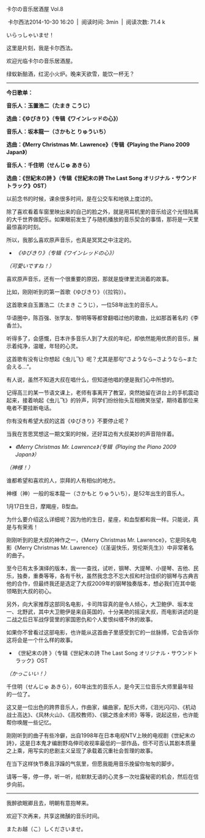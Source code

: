 卡尔の音乐居酒屋 Vol.8

 卡尔西法2014-10-30 16:20  |  阅读时间: 3min  |  阅读次数: 71.4 k

いらっしゃいませ！

这里是片刻，我是卡尔西法。

欢迎光临卡尔の音乐居酒屋。

绿蚁新醅酒，红泥小火炉。晚来天欲雪，能饮一杯无？

---

**今日歌单：**

**音乐人：玉置浩二（たまき こうじ）**

**选曲：《ゆびきり》（专辑《ワインレッドの心》）**

**音乐人：坂本龍一（さかもと りゅういち）**

**选曲：《Merry Christmas Mr. Lawrence》（专辑《Playing the Piano 2009
Japan》）**

**音乐人：千住明（せんじゅ あきら）**

**选曲：《世紀末の詩 》（专辑《世紀末の詩 The Last Song
オリジナル・サウンドトラック》OST）**

以前念书的时候，课余很多时间，是在公交车和地铁上度过的。

除了喜欢看着车窗里映出来的自己的脸之外，就是用耳机里的音乐给这个光怪陆离的大千世界做配乐。如果眼前发生了与随机播放的音乐契合的事情，那将是一天里最惊喜的时刻。

所以，我那么喜欢原声音乐，也真是冥冥之中注定的。

-   *《ゆびきり》（专辑《ワインレッドの心》）*

*（可愛いですね！）*

喜欢原声音乐，还有一个很重要的原因，那就是旋律里流淌着的故事。

比如，刚刚听到的第一首歌《ゆびきり》（《拉钩》）。

这首歌来自玉置浩二（たまき こうじ），一位58年出生的音乐人。

华语圈中，陈百强、张学友、黎明等等都曾翻唱过他的歌曲，比如那首著名的《李香兰》。

听得多了，会感慨，日本许多音乐人到了大叔的年纪，却依然能用优质的音乐，展示着纯净，温暖，年轻的心灵。

这首歌有没有让你想起《虫儿飞》呢？尤其是那句“さようなら\~さようなら\~また会える...”。

有人说，虽然不知道大叔在唱什么，但知道他唱的便是我们心中所想的。

记得高三的某一节语文课上，老师有事离开了教室，突然她留在讲台上的手机震动起来，接着响起《虫儿飞》的铃声，同学们纷纷抬头互相微笑张望，期待着那位来电者不要挂断电话。

你有没有希望大叔的这首《ゆびきり》不要停止呢？

当我在苦思冥想这一期文案的时候，还好耳边有大叔美妙的声音陪伴着。

-   *《Merry Christmas Mr. Lawrence》（专辑《Playing the Piano 2009
    Japan》）*

*（神様！）*

谁都希望和喜欢的人，崇拜的人有相似的地方。

神様（神）一般的坂本龍一（さかもと りゅういち），是52年出生的音乐人。

1月17日生日，摩羯座，B型血。

为什么要介绍这么详细呢？因为他的生日，星座，和血型都和我一样。只能说，真是与有荣焉！

刚刚听到的是大叔的神作之一，《Merry Christmas Mr.
Lawrence》，它是同名电影《Merry Christmas Mr.
Lawrence》（《圣诞快乐，劳伦斯先生》）中非常著名的曲子。

至今已有太多演绎的版本，我一一查找，试听，钢琴、大提琴、小提琴、吉他、民乐，独奏，重奏等等，各有千秋，虽然我念念不忘大叔和村治佳织的钢琴与古典吉他的合作，但最终我还是选定了大叔2009年的钢琴独奏版本，想必我们在其中能领略到大叔的初心。

另外，向大家推荐这部同名电影，卡司阵容真的是令人倾心，大卫鲍伊、坂本龙一、北野武，其中大卫鲍伊是来自英国的，十分美艳的摇滚大叔，而电影讲述的是二战之后日军战俘营里的家国恩仇和个人爱恨纠缠不休的故事。

如果你不曾看过这部电影，也许能从这首曲子里感受到它的一丝脉搏，它会告诉你这将会是一个什么样的故事。

-   《世紀末の詩 》（专辑《世紀末の詩 The Last Song
    オリジナル・サウンドトラック》OST

*（かっこいい！）*

千住明（せんじゅ
あきら），60年出生的音乐人，是今天三位音乐大师里最年轻的一位了。

这又是一位出色的跨界音乐人，作曲家，编曲家，配乐大师，《泪光闪闪》、《机动战士高达》、《风林火山》、《高校教师》、《钢之炼金术师》等等，说起这些，也许能帮你唤醒一些记忆。

刚刚听到的曲子有些冷僻，出自1998年在日本电视NTV上映的电视剧《世紀末の詩》，这是日本鬼才编剧野岛伸司收视率最低的一部作品，但不可否认其剧本质量之上乘，用写实的悲剧主义呈现了承载着沉重社会哲理的故事。

在当下这样快节奏且浮躁的气氛里，但愿我能用音乐挽留你匆匆的脚步。

请等一等，停一停，听一听，给默默无语的心灵多一次吐露秘密的机会，然后在信步向前。

---

我醉欲眠卿且去，明朝有意抱琴来。

欢迎下次再来，共享这微醺的音乐时间。

またお越（こ）しくださいませ。
